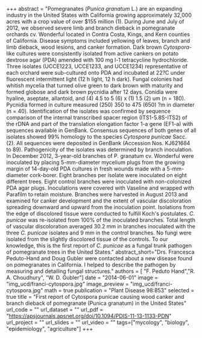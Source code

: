 +++
abstract = "Pomegranates (*Punica granatum* L.) are an expanding industry in the United States with California growing approximately 32,000 acres with a crop value of over $155 million (1). During June and July of 2012, we observed severe limb and branch dieback in pomegranate orchards cv. Wonderful located in Contra Costa, Kings, and Kern counties of California. Disease symptoms included yellowing of leaves, branch and limb dieback, wood lesions, and canker formation. Dark brown *Cytospora*-like cultures were consistently isolated from active cankers on potato dextrose agar (PDA) amended with 100 mg l-1 tetracycline hydrochloride. Three isolates (UCCE1223, UCCE1233, and UCCE1234) representative of each orchard were sub-cultured onto PDA and incubated at 22?C under fluorescent intermittent light (12 h light, 12 h dark). Fungal colonies had whitish mycelia that turned olive green to dark brown with maturity and formed globose and dark brown pycnidia after 12 days. Conidia were hyaline, aseptate, allantoid, and (4) 4.5 to 5 (6) x (1) 1.5 (2) um (n = 180). Pycnidia formed in culture measured (250) 350 to 475 (650) ?m in diameter (n = 40). Identification of the isolates was confirmed by sequence comparison of the internal transcribed spacer region (ITS1-5.8S-ITS2) of the rDNA and part of the translation elongation factor 1-a gene (EF1-a) with sequences available in GenBank. Consensus sequences of both genes of all isolates showed 99% homology to the species *Cytospora punicae* Sacc. (2). All sequences were deposited in GenBank (Accession Nos. KJ621684 to 89). Pathogenicity of the isolates was determined by branch inoculation. In December 2012, 3-year-old branches of P. granatum cv. Wonderful were inoculated by placing 5-mm-diameter mycelium plugs from the growing margin of 14-day-old PDA cultures in fresh wounds made with a 5-mm-diameter cork-borer. Eight branches per isolate were inoculated on eight different trees. Eight control branches were inoculated with non-colonized PDA agar plugs. Inoculations were covered with Vaseline and wrapped with Parafilm to retain moisture. Branches were harvested in August 2013 and examined for canker development and the extent of vascular discoloration spreading downward and upward from the inoculation point. Isolations from the edge of discolored tissue were conducted to fulfill Koch's postulates. *C. punicae* was re-isolated from 100% of the inoculated branches. Total length of vascular discoloration averaged 30.2 mm in branches inoculated with the three *C. punicae* isolates and 9 mm in the control branches. No fungi were isolated from the slightly discolored tissue of the controls. To our knowledge, this is the first report of *C. punicae* as a fungal trunk pathogen of pomegranate trees in the United States."
abstract_short="Drs. Francesca Peduto-Hand and Doug Gubler were contacted about a new disease found on pomegranates in California. I helped to describe the pathogen by measuring and detailing fungal structures."
authors = [ "F. Peduto Hand","R. A. Choudhury",  "W. D. Gubler"]
date = "2014-06-01"
image = "img_ucd/franci-cytospora.jpg"
image_preview = "img_ucd/franci-cytospora.jpg"
math = true
publication = "Plant Disease 98:853"
selected = true
title = "First report of Cytospora punicae causing wood canker and branch dieback of pomegranate (Punica granatum) in the United States"
url_code = ""
url_dataset = ""
url_pdf = "https://apsjournals.apsnet.org/doi/10.1094/PDIS-11-13-1133-PDN"
url_project = ""
url_slides = ""
url_video = ""
tags=["mycology", "biology", "epidemiology", "agriculture"]
+++